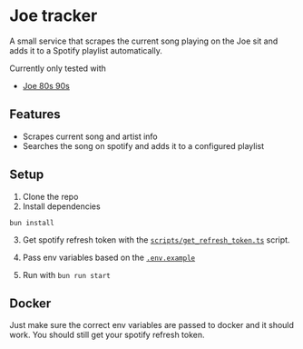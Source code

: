 # Joe tracker

A small service that scrapes the current song playing on the Joe sit and adds it to a Spotify playlist automatically.

Currently only tested with
- [Joe 80s 90s](https://joe.be/luister/joe_80s_90s)

## Features
- Scrapes current song and artist info
- Searches the song on spotify and adds it to a configured playlist

## Setup
1. Clone the repo
2. Install dependencies

`bun install`

3. Get spotify refresh token with the [`scripts/get_refresh_token.ts`](./scripts/get_refresh_token.ts) script.

4. Pass env variables based on the [`.env.example`](./.env.example)

5. Run with `bun run start`

## Docker

Just make sure the correct env variables are passed to docker and it should work. You should still get your spotify refresh token.
